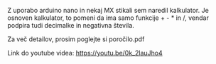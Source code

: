 Z uporabo arduino nano in nekaj MX stikali sem naredil kalkulator. 
Je osnoven kalkulator, to pomeni da ima samo funkcije + - * in /, vendar podpira tudi decimalke in negativna števila. 

Za več detailov, prosim poglejte si poročilo.pdf

Link do youtube videa: https://youtu.be/0k_2lauJho4